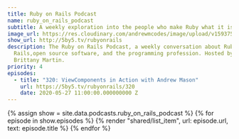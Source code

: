 ```yaml
---
title: Ruby on Rails Podcast
name: ruby_on_rails_podcast
subtitle: A weekly exploration into the people who make Ruby what it is.
image_url: https://res.cloudinary.com/andrewmcodes/image/upload/v1593758052/podcasts/ruby-on-rails-podcast_neglde.jpg
show_url: http://5by5.tv/rubyonrails
description: The Ruby on Rails Podcast, a weekly conversation about Ruby on
  Rails,open source software, and the programming profession. Hosted by
  Brittany Martin.
priority: 4
episodes:
  - title: "320: ViewComponents in Action with Andrew Mason"
    url: https://5by5.tv/rubyonrails/320
    date: 2020-05-27 11:00:00.000000000 Z
---
```


{% assign show = site.data.podcasts.ruby_on_rails_podcast %}
{% for episode in show.episodes %}
{% render "shared/list_item", url: episode.url, text: episode.title %}
{% endfor %}
